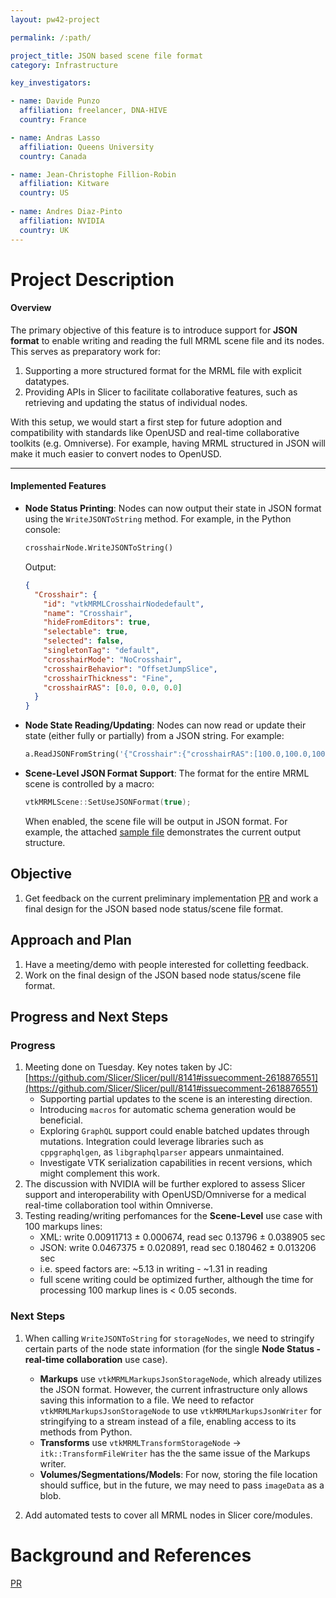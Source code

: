 ```yaml
---
layout: pw42-project

permalink: /:path/

project_title: JSON based scene file format
category: Infrastructure

key_investigators:

- name: Davide Punzo
  affiliation: freelancer, DNA-HIVE
  country: France

- name: Andras Lasso
  affiliation: Queens University
  country: Canada

- name: Jean-Christophe Fillion-Robin
  affiliation: Kitware
  country: US
  
- name: Andres Diaz-Pinto
  affiliation: NVIDIA
  country: UK
---
```


# Project Description

<!-- Add a short paragraph describing the project. -->

#### **Overview**

The primary objective of this feature is to introduce support for **JSON format** to enable writing and reading the full MRML scene file and its nodes. This serves as preparatory work for:

1. Supporting a more structured format for the MRML file with explicit datatypes.
2. Providing APIs in Slicer to facilitate collaborative features, such as retrieving and updating the status of individual nodes.

With this setup, we would start a first step for future adoption and compatibility with standards like OpenUSD and real-time collaborative toolkits (e.g. Omniverse). For example, having MRML structured in JSON will make it much easier to convert nodes to OpenUSD.

---

#### **Implemented Features**

- **Node Status Printing**:
  Nodes can now output their state in JSON format using the `WriteJSONToString` method. For example, in the Python console:

  ```python
  crosshairNode.WriteJSONToString()
  ```
  Output:
  ```json
  {
    "Crosshair": {
      "id": "vtkMRMLCrosshairNodedefault",
      "name": "Crosshair",
      "hideFromEditors": true,
      "selectable": true,
      "selected": false,
      "singletonTag": "default",
      "crosshairMode": "NoCrosshair",
      "crosshairBehavior": "OffsetJumpSlice",
      "crosshairThickness": "Fine",
      "crosshairRAS": [0.0, 0.0, 0.0]
    }
  }
  ```

- **Node State Reading/Updating**:
  Nodes can now read or update their state (either fully or partially) from a JSON string. For example:

  ```python
  a.ReadJSONFromString('{"Crosshair":{"crosshairRAS":[100.0,100.0,100.0]}}')
  ```

- **Scene-Level JSON Format Support**:
  The format for the entire MRML scene is controlled by a macro:

  ```cpp
  vtkMRMLScene::SetUseJSONFormat(true);
  ```

  When enabled, the scene file will be output in JSON format. For example, the attached [sample file](https://github.com/user-attachments/files/18457210/2025-01-17-Scene.zip) demonstrates the current output structure.

## Objective

<!-- Describe here WHAT you would like to achieve (what you will have as end result). -->

1. Get feedback on the current preliminary implementation [PR](https://github.com/Slicer/Slicer/pull/8141) and work a final design for the JSON based node status/scene file format.


## Approach and Plan

<!-- Describe here HOW you would like to achieve the objectives stated above. -->

1. Have a meeting/demo with people interested for colletting feedback.
1. Work on the final design of the JSON based node status/scene file format.


## Progress and Next Steps

### Progress
1. Meeting done on Tuesday. Key notes taken by JC:
[https://github.com/Slicer/Slicer/pull/8141#issuecomment-2618876551](https://github.com/Slicer/Slicer/pull/8141#issuecomment-2618876551)
   - Supporting partial updates to the scene is an interesting direction.
   - Introducing `macros` for automatic schema generation would be beneficial.
   - Exploring `GraphQL` support could enable batched updates through mutations. Integration could leverage libraries such as `cppgraphqlgen`, as `libgraphqlparser` appears unmaintained.
   - Investigate VTK serialization capabilities in recent versions, which might complement this work.
1. The discussion with NVIDIA will be further explored to assess Slicer support and interoperability with OpenUSD/Omniverse for a medical real-time collaboration tool within Omniverse.
1. Testing reading/writing perfomances for the **Scene-Level** use case with 100 markups lines:
   - XML: write 0.00911713 ± 0.000674, read sec 0.13796 ± 0.038905 sec
   - JSON: write 0.0467375 ± 0.020891, read sec 0.180462 ± 0.013206 sec
   - i.e. speed factors are: ~5.13 in writing - ~1.31 in reading
   - full scene writing could be optimized further, although the time for processing 100 markup lines is < 0.05 seconds.


### Next Steps
1. When calling `WriteJSONToString` for `storageNodes`, we need to stringify certain parts of the node state information (for the single **Node Status - real-time collaboration** use case).  
   - **Markups** use `vtkMRMLMarkupsJsonStorageNode`, which already utilizes the JSON format. However, the current infrastructure only allows saving this information to a file. We need to refactor `vtkMRMLMarkupsJsonStorageNode` to use `vtkMRMLMarkupsJsonWriter` for stringifying to a stream instead of a file, enabling access to its methods from Python.
   - **Transforms** use `vtkMRMLTransformStorageNode` -> `itk::TransformFileWriter` has the the same issue of the Markups writer.
   - **Volumes/Segmentations/Models**: For now, storing the file location should suffice, but in the future, we may need to pass `imageData` as a blob.  

1. Add automated tests to cover all MRML nodes in Slicer core/modules.
  
# Background and References

<!-- If you developed any software, include link to the source code repository.
     If possible, also add links to sample data, and to any relevant publications. -->

[PR](https://github.com/Slicer/Slicer/pull/8141)




